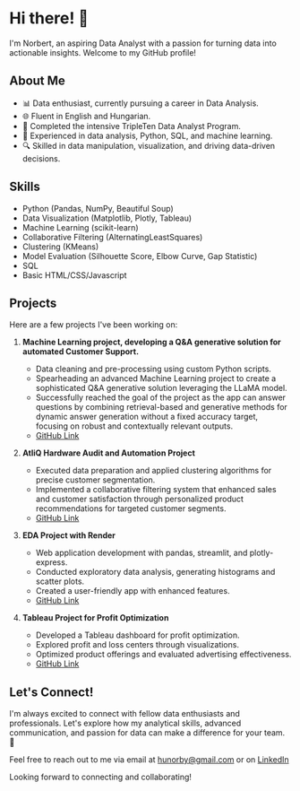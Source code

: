 # Hi there! 👋

I'm Norbert, an aspiring Data Analyst with a passion for turning data into actionable insights. Welcome to my GitHub profile!

## About Me

- 📊 Data enthusiast, currently pursuing a career in Data Analysis.
- 🌐 Fluent in English and Hungarian.
- 🚀 Completed the intensive TripleTen Data Analyst Program.
- 💼 Experienced in data analysis, Python, SQL, and machine learning.
- 🔍 Skilled in data manipulation, visualization, and driving data-driven decisions.

## Skills

- Python (Pandas, NumPy, Beautiful Soup)
- Data Visualization (Matplotlib, Plotly, Tableau)
- Machine Learning (scikit-learn)
- Collaborative Filtering (AlternatingLeastSquares)
- Clustering (KMeans)
- Model Evaluation (Silhouette Score, Elbow Curve, Gap Statistic)
- SQL
- Basic HTML/CSS/Javascript

## Projects

Here are a few projects I've been working on:

1. **Machine Learning project, developing a Q&A generative solution for automated Customer Support.**
   - Data cleaning and pre-processing using custom Python scripts.
   - Spearheading an advanced Machine Learning project to create a sophisticated Q&A generative solution leveraging the LLaMA model.
   - Successfully reached the goal of the project as the app can answer questions by combining retrieval-based and generative methods for dynamic answer generation without a        fixed accuracy target, focusing on robust and contextually relevant outputs.
   - [GitHub Link](https://github.com/elem86/final_project)
  
2. **AtliQ Hardware Audit and Automation Project**
   - Executed data preparation and applied clustering algorithms for precise customer segmentation.
   - Implemented a collaborative filtering system that enhanced sales and customer satisfaction through personalized product recommendations for targeted customer segments. 
   - [GitHub Link](https://github.com/elem86/final_project)

3. **EDA Project with Render**
   - Web application development with pandas, streamlit, and plotly-express.
   - Conducted exploratory data analysis, generating histograms and scatter plots.
   - Created a user-friendly app with enhanced features.
   - [GitHub Link](https://github.com/elem86/EDAProject)

4. **Tableau Project for Profit Optimization**
   - Developed a Tableau dashboard for profit optimization.
   - Explored profit and loss centers through visualizations.
   - Optimized product offerings and evaluated advertising effectiveness.
   - [GitHub Link](https://github.com/elem86/tableau_project)

## Let's Connect!

I'm always excited to connect with fellow data enthusiasts and professionals. Let's explore how my analytical skills, advanced communication, and passion for data can make a difference for your team. 🤝

Feel free to reach out to me via email at [hunorby@gmail.com](mailto:hunorby@gmail.com) or on [LinkedIn](https://www.linkedin.com/in/norbert-huszti/)

Looking forward to connecting and collaborating!
